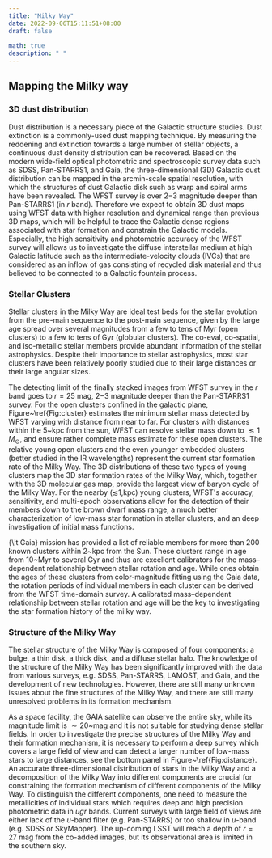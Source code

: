 ```yaml
---
title: "Milky Way"
date: 2022-09-06T15:11:51+08:00
draft: false
 
math: true
description: " "
---
```


## Mapping the Milky way

### 3D dust distribution

Dust distribution is a necessary piece of the Galactic structure studies. Dust extinction is a commonly-used dust mapping technique. By measuring the reddening and extinction towards a large number of stellar objects, a continuous dust density distribution can be recovered. Based on the modern wide-field optical photometric and spectroscopic survey data such as SDSS, Pan-STARRS1, and Gaia, the three-dimensional (3D) Galactic dust distribution can be mapped in the arcmin-scale spatial resolution, with which the structures of dust Galactic disk such as warp and spiral arms have been revealed. The WFST survey is over 2$-$3 magnitude deeper than Pan-STARRS1 (in $r$ band). Therefore we expect to obtain 3D dust maps using WFST data with higher resolution and dynamical range than previous 3D maps, which will be helpful to trace the Galactic dense regions associated with star formation and constrain the Galactic models. Especially, the high sensitivity  and photometric accuracy of the WFST survey will allows us to investigate the diffuse interstellar medium at high Galactic latitude such as the intermediate-velocity clouds (IVCs) that are considered as an inflow of gas consisting of recycled disk material and thus believed to be connected to a Galactic fountain process.

### Stellar Clusters

Stellar clusters in the Milky Way are ideal test beds for the stellar evolution from the pre-main sequence to the post-main sequence, given by the large age spread over several magnitudes from a few to tens of Myr (open clusters) to a few to tens of Gyr (globular clusters). The co-eval, co-spatial, and iso-metallic stellar members provide abundant information of the stellar astrophysics. Despite their importance to stellar astrophysics, most star clusters have been relatively poorly studied due to their large distances or their large angular sizes. 



The detecting limit of the finally stacked images from WFST survey in the $r$ band goes to $r=25$ mag, 2$-$3 magnitude deeper than the Pan-STARRS1 survey. For the open clusters confined in the galactic plane, Figure~\ref{Fig:cluster} estimates the minimum stellar mass detected by WFST varying with distance from near to far. For clusters with distances within the 5~kpc from the sun, WFST can resolve stellar mass down to $\lesssim1\,M_\odot$, and ensure rather complete mass estimate for these open clusters. The relative young open clusters and the even younger embedded clusters (better studied in the IR wavelengths) represent the current star formation rate of the Milky Way. The 3D distributions of these two types of young clusters map the 3D star formation rates of the Milky Way, which, together with the 3D molecular gas map, provide the largest view of baryon cycle of the Milky Way. For the nearby ($\lesssim$1\,kpc) young clusters, WFST's accuracy, sensitivity, and multi-epoch observations allow for the detection of their members down to the brown dwarf mass range, a much better characterization of low-mass star formation in stellar clusters, and an deep investigation of initial mass functions. 

{\it Gaia} mission has provided a list of reliable members for more than 200  known clusters within 2~kpc from the Sun. These clusters range in age from 10~Myr to several Gyr and thus are excellent calibrators for the mass–dependent relationship between stellar rotation and age. While ones obtain the ages of these clusters from color-magnitude fitting using the Gaia data, the rotation periods of individual members in each cluster can be derived from the WFST time-domain survey. A calibrated mass–dependent relationship between stellar rotation and age will be the key to investigating the star formation history of the milky way. 




### Structure of the Milky Way

The stellar structure of the Milky Way is composed of four components: a bulge, a thin disk, a thick disk, and a diffuse stellar halo. The knowledge of the structure of the Milky Way has been significantly improved with the data from various surveys, e.g. SDSS, Pan-STARRS, LAMOST, and Gaia, and  the development of new technologies. However, there are still many unknown issues about the fine structures of the Milky Way, and there are still many unresolved problems in its formation mechanism.  


As a space facility, the GAIA satellite can observe the entire sky, while its magnitude limit is $\sim20$~mag and it is not suitable for studying dense stellar fields. In order to investigate the precise structures of the Milky Way and their formation mechanism, it is necessary to perform a deep survey which covers a large field of view and can detect a larger number of low-mass stars to large distances, see the bottom panel in Figure~\ref{Fig:distance}. An accurate three-dimensional distribution of stars in the Milky Way and a decomposition of the Milky Way into different components are crucial for constraining the formation mechanism of different components of the Milky Way. To distinguish the different components, one need to measure the metallicities of individual stars which requires deep and high precision photometric data in $ugr$ bands. Current surveys with large field of views are either lack of the $u$-band filter (e.g. Pan-STARRS) or too shallow in $u$-band (e.g. SDSS or SkyMapper). The up-coming LSST will reach a depth of $r=27$ mag from the co-added images, but its observational area is limited in the southern sky. 
